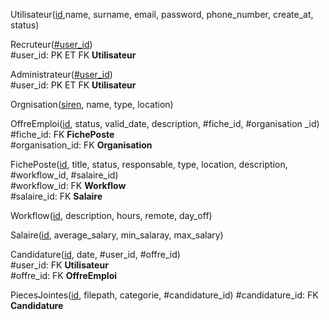 Utilisateur(<ins>id</ins>,name, surname, email, password, phone_number, create_at, status)

Recruteur(<ins>#user_id</ins>) 
<br />#user_id: PK ET FK **Utilisateur**

Administrateur(<ins>#user_id</ins>) 
<br />#user_id: PK ET FK **Utilisateur**

Orgnisation(<ins>siren</ins>, name, type, location)

OffreEmploi(<ins>id</ins>, status, valid_date, description, #fiche_id, #organisation _id) 
<br />#fiche_id: FK **FichePoste** 
<br />#organisation_id: FK **Organisation**

FichePoste(<ins>id</ins>, title, status, responsable, type, location, description, #workflow_id, #salaire_id)
<br />#workflow_id: FK **Workflow** 
<br />#salaire_id: FK **Salaire**

Workflow(<ins>id</ins>, description, hours, remote, day_off)

Salaire(<ins>id</ins>, average_salary, min_salaray, max_salary)

Candidature(<ins>id</ins>, date, #user_id, #offre_id)
<br />#user_id: FK **Utilisateur**
<br />#offre_id: FK **OffreEmploi**

PiecesJointes(<ins>id</ins>, filepath, categorie, #candidature_id)
#candidature_id: FK **Candidature**

